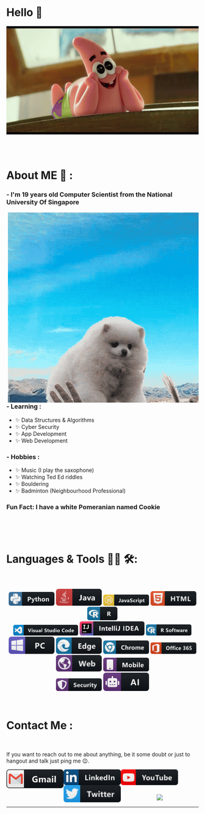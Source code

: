 # Hello 👋

<div align="center">
<img hight="300" width="700" alt="GIF" align="center" src="https://github.com/tricixg/tricixg/blob/main/assets/giphy.gif">
</div>

</br>
</br>
</br>


# About ME 💬 :

### - I'm 19 years old Computer Scientist from the National University Of Singapore

<img hight="400" width="500" alt="GIF" align="right" src="https://github.com/tricixg/tricixg/blob/main/assets/hello.gif">

### - Learning :
- ✨ Data Structures & Algorithms
- ✨ Cyber Security 
- ✨ App Development 
- ✨ Web Development

### - Hobbies : 
- ✨ Music (I play the saxophone)
- ✨ Watching Ted Ed riddles
- ✨ Bouldering
- ✨ Badminton (Neighbourhood Professional)

### Fun Fact: I have a white Pomeranian named Cookie
</br>
</br>
</br>



# Languages & Tools 👨‍💻 🛠:
</br>

<p align="center">

<!-- For more icons please follow  https://github.com/MikeCodesDotNET/ColoredBadges -->
<img src="https://github.com/tricixg/tricixg/blob/main/assets/icons/python.png" alt="python" width="120" hight="50">
<img src="https://github.com/tricixg/tricixg/blob/main/assets/icons/java.png" alt="java"  width="120" hight="50">
<img src="https://github.com/tricixg/tricixg/blob/main/assets/icons/js.png" alt="js" width="120" hight="50">
<img src="https://github.com/tricixg/tricixg/blob/main/assets/icons/html.png" alt="html"  width="120" hight="50">
<img src="https://github.com/tricixg/tricixg/blob/main/assets/icons/r@2x.png" alt="r@2x"  width="80" hight="30">
</br>
<img src="https://github.com/tricixg/tricixg/blob/main/assets/icons/visualstudio_code.png" alt="visualstudio_code" width="170" hight="80">
<img src="https://github.com/tricixg/tricixg/blob/main/assets/icons/intellij.png" alt="intellij" width="170" hight="80">
<img src="https://github.com/tricixg/tricixg/blob/main/assets/icons/rsoftware.png" alt="rsoftware"  width="120" hight="50">
</br>
<img src="https://github.com/tricixg/tricixg/blob/main/assets/icons/pc.png" alt="pc" width="120" hight="50">
<img src="https://github.com/tricixg/tricixg/blob/main/assets/icons/edge.png" alt="edge" width="120" hight="50">
<img src="https://github.com/tricixg/tricixg/blob/main/assets/icons/chrome.png" alt="chrome" width="120" hight="50">
<img src="https://github.com/tricixg/tricixg/blob/main/assets/icons/office_365.png" alt="office_365" width="120" hight="50">
<img src="https://github.com/tricixg/tricixg/blob/main/assets/icons/web.png" alt="web" width="120" hight="50">
<img src="https://github.com/tricixg/tricixg/blob/main/assets/icons/mobile@2x.png" alt="mobile@2x" width="120" hight="50">
</br>
<img src="https://github.com/tricixg/tricixg/blob/main/assets/icons/security.png" alt="security" width="120" hight="50">
<img src="https://github.com/tricixg/tricixg/blob/main/assets/icons/ai.png" alt="ai" width="120" hight="50">
</p>
</br>



# Contact Me :

<p>
 </br>



If you want to reach out to me about anything, be it some doubt or just to hangout and talk just ping me 😉.

<a href="mailto:tricixg@gmail.com">
 <img align="left" alt="Gmail" width="150" hight="100" src="https://github.com/tricixg/tricixg/blob/main/assets/icons/gmail.png" />
</a>
<a href="https://www.linkedin.com/in/triciagxh/">
  <img align="left" alt="Linkedin" width="150" hight="100" src="https://github.com/tricixg/tricixg/blob/main/assets/icons/linkedin.png" />
 </a>
 <a href="https://www.youtube.com/c/Tricixg">
  <img align="left" alt="Youtube" width="150" hight="100" src="https://github.com/tricixg/tricixg/blob/main/assets/icons/youtube.png" />
 </a>
  <a href="https://twitter.com/tricixg">
  <img align="left" alt="Twitter" width="150" hight="100" src="https://github.com/tricixg/tricixg/blob/main/assets/icons/twitter.png" />
 </a>
</br>
</br>
</br>
 </p>
 



<p align="center" >  
  <a href="https://github.com/anuraghazra/github-readme-stats"> 
<img  src="https://github-readme-stats.vercel.app/api?username=tricixg&&show_icons=true&theme=radical"/>
  </a>
  </p>

*************
